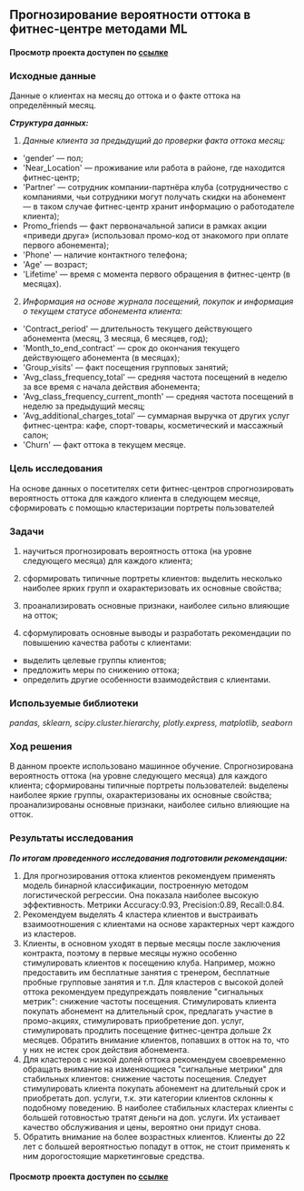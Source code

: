 ## Прогнозирование вероятности оттока в фитнес-центре методами ML
#### Просмотр проекта доступен по [ссылке](https://nbviewer.jupyter.org/github/Irrichie/yandex-praktikum-projects/blob/2a00757761f31adca480bb01e5f52eceba756910/11-Churn-probability-prediction-for-fitness-center/11-Churn-probability-prediction-for-fitness-center.ipynb)
### Исходные данные
Данные о клиентах на месяц до оттока и о факте оттока на определённый месяц.

***Структура данных:***
1. *Данные клиента за предыдущий до проверки факта оттока месяц:*
* 'gender' — пол;
* 'Near_Location' — проживание или работа в районе, где находится фитнес-центр;
* 'Partner' — сотрудник компании-партнёра клуба (сотрудничество с компаниями, чьи сотрудники могут получать скидки на абонемент — в таком случае фитнес-центр хранит информацию о работодателе клиента);
* Promo_friends — факт первоначальной записи в рамках акции «приведи друга» (использовал промо-код от знакомого при оплате первого абонемента);
* 'Phone' — наличие контактного телефона;
* 'Age' — возраст;
* 'Lifetime' — время с момента первого обращения в фитнес-центр (в месяцах).
2. *Информация на основе журнала посещений, покупок и информация о текущем статусе абонемента клиента:*
* 'Contract_period' — длительность текущего действующего абонемента (месяц, 3 месяца, 6 месяцев, год);
* 'Month_to_end_contract' — срок до окончания текущего действующего абонемента (в месяцах);
* 'Group_visits' — факт посещения групповых занятий;
* 'Avg_class_frequency_total' — средняя частота посещений в неделю за все время с начала действия абонемента;
* 'Avg_class_frequency_current_month' — средняя частота посещений в неделю за предыдущий месяц;
* 'Avg_additional_charges_total' — суммарная выручка от других услуг фитнес-центра: кафе, спорт-товары, косметический и массажный салон;
* 'Churn' — факт оттока в текущем месяце.
### Цель исследования
На основе данных о посетителях сети фитнес-центров спрогнозировать вероятность оттока для каждого клиента в следующем месяце, сформировать с помощью кластеризации портреты пользователей

### Задачи
1) научиться прогнозировать вероятность оттока (на уровне следующего месяца) для каждого клиента;

2) сформировать типичные портреты клиентов: выделить несколько наиболее ярких групп и охарактеризовать их основные свойства;

3) проанализировать основные признаки, наиболее сильно влияющие на отток;

4) сформулировать основные выводы и разработать рекомендации по повышению качества работы с клиентами:
  * выделить целевые группы клиентов;
  * предложить меры по снижению оттока;
  * определить другие особенности взаимодействия с клиентами.

### Используемые библиотеки
*pandas, sklearn, scipy.cluster.hierarchy, plotly.express, matplotlib, seaborn*

### Ход решения
В данном проекте использовано машинное обучение. Спрогнозирована вероятность оттока (на уровне следующего месяца) для каждого клиента; сформированы типичные портреты пользователей: выделены наиболее яркие группы, охарактеризованы их основные свойства; проанализированы основные признаки, наиболее сильно влияющие на отток.

### Результаты исследования

***По итогам проведенного исследования подготовили рекомендации:***
1. Для прогнозирования оттока клиентов рекомендуем применять модель бинарной классификации, построенную методом логистической регрессии. Она показала наиболее высокую эффективность. Метрики Accuracy:0.93, Precision:0.89, Recall:0.84.
2. Рекомендуем выделять 4 кластера клиентов и выстраивать взаимоотношения с клиентами на основе характерных черт каждого из кластеров.
3. Клиенты, в основном уходят в первые месяцы после заключения контракта, поэтому в первые месяцы нужно особенно стимулировать клиентов к посещению клуба. Например, можно предоставить им бесплатные занятия с тренером, бесплатные пробные групповые занятия и т.п. Для кластеров с высокой долей оттока рекомендуем предупреждать появление "сигнальных метрик": снижение частоты посещения. Стимулировать клиента покупать абонемент на длительный срок, предлагать участие в промо-акциях, стимулировать приобретение доп. услуг, стимулировать продлить посещение фитнес-центра дольше 2х месяцев. Обратить внимание клиентов, попавших в отток на то, что у них не истек срок действия абонемента.
4. Для кластеров с низкой долей оттока рекомендуем своевременно обращать внимание на изменяющиеся "сигнальные метрики" для стабильных клиентов: снижение частоты посещения. Следует стимулировать клиента покупать абонемент на длительный срок и  приобретать доп. услуги, т.к. эти категории клиентов склонны к подобному поведению. В наиболее стабильных кластерах клиенты с большей готовностью тратят деньги на доп. услуги. Их устаивает качество обслуживания и цены, вероятно они придут снова.
5. Обратить внимание на более возрастных клиентов. Клиенты до 22 лет с большей вероятностью попадут в отток, не стоит применять к ним дорогостоящие маркетинговые средства.

#### Просмотр проекта доступен по [ссылке](https://nbviewer.jupyter.org/github/Irrichie/yandex-praktikum-projects/blob/2a00757761f31adca480bb01e5f52eceba756910/11-Churn-probability-prediction-for-fitness-center/11-Churn-probability-prediction-for-fitness-center.ipynb)
